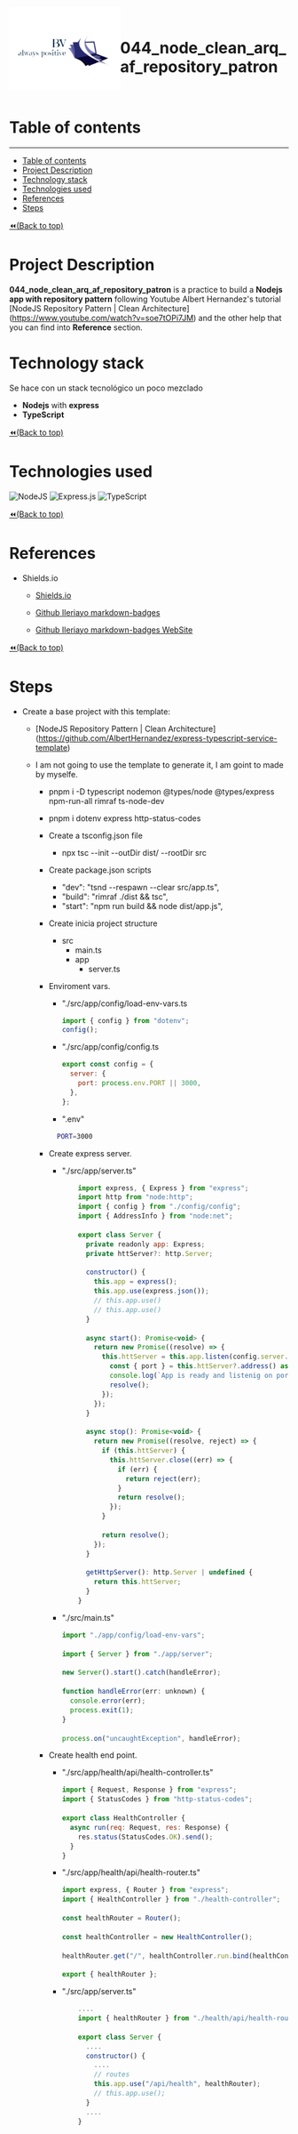 <div>
	<div>
		<img src=https://raw.githubusercontent.com/Byron2016/00_forImages/main/images/Logo_01_00.png align=left alt=MyLogo width=200>
	</div>
	&nbsp;
	<div>
		<h1>044_node_clean_arq_af_repository_patron</h1>
	</div>
</div>

&nbsp;

# Table of contents

---

- [Table of contents](#table-of-contents)
- [Project Description](#project-description)
- [Technology stack](#technology-stack)
- [Technologies used](#technologies-used)
- [References](#references)
- [Steps](#steps)

[⏪(Back to top)](#table-of-contents)

# Project Description

**044_node_clean_arq_af_repository_patron** is a practice to build a **Nodejs app with repository pattern** following Youtube Albert Hernandez's tutorial [NodeJS Repository Pattern | Clean Architecture]
(https://www.youtube.com/watch?v=soe7tOPi7JM)
and the other help that you can find into **Reference** section.

# Technology stack

Se hace con un stack tecnológico un poco mezclado

- **Nodejs** with **express**
- **TypeScript**

[⏪(Back to top)](#table-of-contents)
&nbsp;

# Technologies used

![NodeJS](https://img.shields.io/badge/node.js-6DA55F?style=for-the-badge&logo=node.js&logoColor=white)
![Express.js](https://img.shields.io/badge/express.js-%23404d59.svg?style=for-the-badge&logo=express&logoColor=%2361DAFB)
![TypeScript](https://img.shields.io/badge/typescript-%23007ACC.svg?style=for-the-badge&logo=typescript&logoColor=white)

[⏪(Back to top)](#table-of-contents)

# References

- Shields.io

  - [Shields.io](https://shields.io/)

  - [Github Ileriayo markdown-badges](https://github.com/Ileriayo/markdown-badges)

  - [Github Ileriayo markdown-badges WebSite](https://ileriayo.github.io/markdown-badges/)

[⏪(Back to top)](#table-of-contents)

# Steps

- Create a base project with this template:

  - [NodeJS Repository Pattern | Clean Architecture]
    (https://github.com/AlbertHernandez/express-typescript-service-template)

  - I am not going to use the template to generate it, I am goint to made by myselfe.

    - pnpm i -D typescript nodemon @types/node @types/express npm-run-all rimraf ts-node-dev
    - pnpm i dotenv express http-status-codes
    - Create a tsconfig.json file
      - npx tsc --init --outDir dist/ --rootDir src
    - Create package.json scripts
      - "dev": "tsnd --respawn --clear src/app.ts",
      - "build": "rimraf ./dist && tsc",
      - "start": "npm run build && node dist/app.js",
    - Create inicia project structure

      - src
        - main.ts
        - app
          - server.ts

    - Enviroment vars.

      - "./src/app/config/load-env-vars.ts

        ```js
        import { config } from "dotenv";
        config();
        ```

      - "./src/app/config/config.ts

        ```js
        export const config = {
          server: {
            port: process.env.PORT || 3000,
          },
        };
        ```

      - ".env"

      ```bash
        PORT=3000
      ```

    - Create express server.

      - "./src/app/server.ts"

        ```js
        	import express, { Express } from "express";
        	import http from "node:http";
        	import { config } from "./config/config";
        	import { AddressInfo } from "node:net";

        	export class Server {
        	  private readonly app: Express;
        	  private httServer?: http.Server;

        	  constructor() {
        	    this.app = express();
        	    this.app.use(express.json());
        	    // this.app.use()
        	    // this.app.use()
        	  }

        	  async start(): Promise<void> {
        	    return new Promise((resolve) => {
        	      this.httServer = this.app.listen(config.server.port, () => {
        	        const { port } = this.httServer?.address() as AddressInfo;
        	        console.log(`App is ready and listenig on port ${port} 🚀`);
        	        resolve();
        	      });
        	    });
        	  }

        	  async stop(): Promise<void> {
        	    return new Promise((resolve, reject) => {
        	      if (this.httServer) {
        	        this.httServer.close((err) => {
        	          if (err) {
        	            return reject(err);
        	          }
        	          return resolve();
        	        });
        	      }

        	      return resolve();
        	    });
        	  }

        	  getHttpServer(): http.Server | undefined {
        	    return this.httServer;
        	  }
        	}
        ```

      - "./src/main.ts"

        ```js
        import "./app/config/load-env-vars";

        import { Server } from "./app/server";

        new Server().start().catch(handleError);

        function handleError(err: unknown) {
          console.error(err);
          process.exit(1);
        }

        process.on("uncaughtException", handleError);
        ```

    - Create health end point.

      - "./src/app/health/api/health-controller.ts"

        ```js
        import { Request, Response } from "express";
        import { StatusCodes } from "http-status-codes";

        export class HealthController {
          async run(req: Request, res: Response) {
            res.status(StatusCodes.OK).send();
          }
        }
        ```

      - "./src/app/health/api/health-router.ts"

        ```js
        import express, { Router } from "express";
        import { HealthController } from "./health-controller";

        const healthRouter = Router();

        const healthController = new HealthController();

        healthRouter.get("/", healthController.run.bind(healthController));

        export { healthRouter };
        ```

      - "./src/app/server.ts"

        ```js
        	....
        	import { healthRouter } from "./health/api/health-router";

        	export class Server {
        	  ....
        	  constructor() {
        	    ....
        	    // routes
        	    this.app.use("/api/health", healthRouter);
        	    // this.app.use();
        	  }
        	  ....
        	}
        ```
